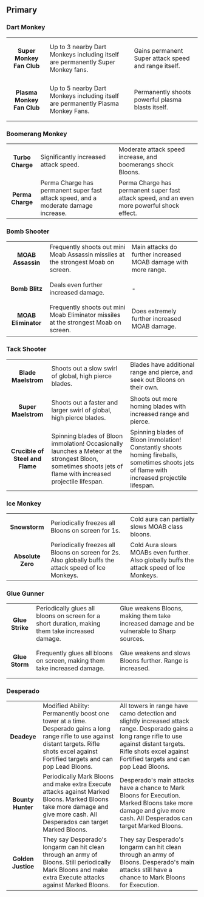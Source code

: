 ## Primary


### Dart Monkey


<table>
   <tr>
    <td align='center'>
       <h4>Super Monkey Fan Club</h4>
    </td>
    <td>
       Up to 3 nearby Dart Monkeys including itself are permanently Super Monkey fans.
    </td>
    <td>
       Gains permanent Super attack speed and range itself.
    </td>
</tr><tr>
    <td align='center'>
       <h4>Plasma Monkey Fan Club</h4>
    </td>
    <td>
       Up to 5 nearby Dart Monkeys including itself are permanently Plasma Monkey Fans.
    </td>
    <td>
       Permanently shoots powerful plasma blasts itself.
    </td>
</tr>
</table>

### Boomerang Monkey


<table>
   <tr>
    <td align='center'>
       <h4>Turbo Charge</h4>
    </td>
    <td>
       Significantly increased attack speed.
    </td>
    <td>
       Moderate attack speed increase, and boomerangs shock Bloons.
    </td>
</tr><tr>
    <td align='center'>
       <h4>Perma Charge</h4>
    </td>
    <td>
       Perma Charge has permanent super fast attack speed, and a moderate damage increase.
    </td>
    <td>
       Perma Charge has permanent super fast attack speed, and an even more powerful shock effect.
    </td>
</tr>
</table>

### Bomb Shooter


<table>
   <tr>
    <td align='center'>
       <h4>MOAB Assassin</h4>
    </td>
    <td>
       Frequently shoots out mini Moab Assassin missiles at the strongest Moab on screen.
    </td>
    <td>
       Main attacks do further increased MOAB damage with more range.
    </td>
</tr><tr>
    <td align='center'>
       <h4>Bomb Blitz</h4>
    </td>
    <td>
       Deals even further increased damage.
    </td>
    <td>
       -
    </td>
</tr><tr>
    <td align='center'>
       <h4>MOAB Eliminator</h4>
    </td>
    <td>
       Frequently shoots out mini Moab Eliminator missiles at the strongest Moab on screen.
    </td>
    <td>
       Does extremely further increased MOAB damage.
    </td>
</tr>
</table>

### Tack Shooter


<table>
   <tr>
    <td align='center'>
       <h4>Blade Maelstrom</h4>
    </td>
    <td>
       Shoots out a slow swirl of global, high pierce blades.
    </td>
    <td>
       Blades have additional range and pierce, and seek out Bloons on their own.
    </td>
</tr><tr>
    <td align='center'>
       <h4>Super Maelstrom</h4>
    </td>
    <td>
       Shoots out a faster and larger swirl of global, high pierce blades.
    </td>
    <td>
       Shoots out more homing blades with increased range and pierce.
    </td>
</tr><tr>
    <td align='center'>
       <h4>Crucible of Steel and Flame</h4>
    </td>
    <td>
       Spinning blades of Bloon immolation! Occasionally launches a Meteor at the strongest Bloon, sometimes shoots jets of flame with increased projectile lifespan.
    </td>
    <td>
       Spinning blades of Bloon immolation! Constantly shoots homing fireballs, sometimes shoots jets of flame with increased projectile lifespan.
    </td>
</tr>
</table>

### Ice Monkey


<table>
   <tr>
    <td align='center'>
       <h4>Snowstorm</h4>
    </td>
    <td>
       Periodically freezes all Bloons on screen for 1s.
    </td>
    <td>
       Cold aura can partially slows MOAB class bloons.
    </td>
</tr><tr>
    <td align='center'>
       <h4>Absolute Zero</h4>
    </td>
    <td>
       Periodically freezes all Bloons on screen for 2s. Also globally buffs the attack speed of Ice Monkeys.
    </td>
    <td>
       Cold Aura slows MOABs even further. Also globally buffs the attack speed of Ice Monkeys.
    </td>
</tr>
</table>

### Glue Gunner


<table>
   <tr>
    <td align='center'>
       <h4>Glue Strike</h4>
    </td>
    <td>
       Periodically glues all bloons on screen for a short duration, making them take increased damage.
    </td>
    <td>
       Glue weakens Bloons, making them take increased damage and be vulnerable to Sharp sources.
    </td>
</tr><tr>
    <td align='center'>
       <h4>Glue Storm</h4>
    </td>
    <td>
       Frequently glues all bloons on screen, making them take increased damage.
    </td>
    <td>
       Glue weakens and slows Bloons further. Range is increased.
    </td>
</tr>
</table>

### Desperado


<table>
   <tr>
    <td align='center'>
       <h4>Deadeye</h4>
    </td>
    <td>
       Modified Ability: Permanently boost one tower at a time. Desperado gains a long range rifle to use against distant targets. Rifle shots excel against Fortified targets and can pop Lead Bloons. 
    </td>
    <td>
       All towers in range have camo detection and slightly increased attack range. Desperado gains a long range rifle to use against distant targets. Rifle shots excel against Fortified targets and can pop Lead Bloons. 
    </td>
</tr><tr>
    <td align='center'>
       <h4>Bounty Hunter</h4>
    </td>
    <td>
       Periodically Mark Bloons and make extra Execute attacks against Marked Bloons. Marked Bloons take more damage and give more cash. All Desperados can target Marked Bloons. 
    </td>
    <td>
       Desperado's main attacks have a chance to Mark Bloons for Execution. Marked Bloons take more damage and give more cash. All Desperados can target Marked Bloons. 
    </td>
</tr><tr>
    <td align='center'>
       <h4>Golden Justice</h4>
    </td>
    <td>
       They say Desperado's longarm can hit clean through an army of Bloons. Still periodically Mark Bloons and make extra Execute attacks against Marked Bloons.
    </td>
    <td>
       They say Desperado's longarm can hit clean through an army of Bloons. Desperado's main attacks still have a chance to Mark Bloons for Execution. 
    </td>
</tr>
</table>